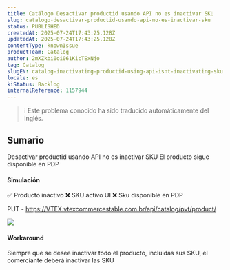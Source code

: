 ```yaml
---
title: Catálogo Desactivar productid usando API no es inactivar SKU
slug: catalogo-desactivar-productid-usando-api-no-es-inactivar-sku
status: PUBLISHED
createdAt: 2025-07-24T17:43:25.128Z
updatedAt: 2025-07-24T17:43:25.128Z
contentType: knownIssue
productTeam: Catalog
author: 2mXZkbi0oi061KicTExNjo
tag: Catalog
slugEN: catalog-inactivating-productid-using-api-isnt-inactivating-sku
locale: es
kiStatus: Backlog
internalReference: 1157944
---
```


>ℹ️ Este problema conocido ha sido traducido automáticamente del inglés.

## Sumario


Desactivar productid usando API no es inactivar SKU
El producto sigue disponible en PDP


#### Simulación



✅️ Producto inactivo
❌️ SKU activo UI
❌️ Sku disponible en PDP

PUT - https://VTEX.vtexcommercestable.com.br/api/catalog/pvt/product/

 ![](https://vtexhelp.zendesk.com/attachments/token/FVMLGum8BwYRG5crfDPmb0Gef/?name=image.png)


#### Workaround


Siempre que se desee inactivar todo el producto, incluidas sus SKU, el comerciante deberá inactivar las SKU


